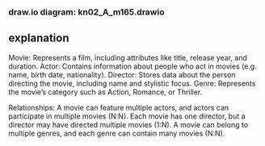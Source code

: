 ### draw.io diagram: kn02_A_m165.drawio

## explanation

Movie: Represents a film, including attributes like title, release year, and duration.
Actor: Contains information about people who act in movies (e.g. name, birth date, nationality).
Director: Stores data about the person directing the movie, including name and stylistic focus.
Genre: Represents the movie’s category such as Action, Romance, or Thriller.

Relationships:
A movie can feature multiple actors, and actors can participate in multiple movies (N:N).
Each movie has one director, but a director may have directed multiple movies (1:N).
A movie can belong to multiple genres, and each genre can contain many movies (N:N).
